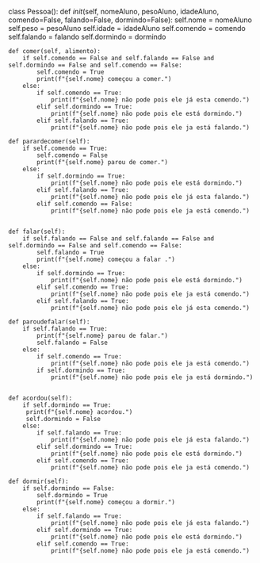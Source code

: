 class Pessoa():
    def _init_(self, nomeAluno, pesoAluno, idadeAluno, comendo=False, falando=False, dormindo=False):
        self.nome = nomeAluno
        self.peso = pesoAluno
        self.idade = idadeAluno
        self.comendo = comendo
        self.falando = falando
        self.dormindo = dormindo

    def comer(self, alimento):
        if self.comendo == False and self.falando == False and self.dormindo == False and self.comendo == False:
            self.comendo = True
            print(f"{self.nome} começou a comer.")
        else:
            if self.comendo == True:
                print(f"{self.nome} não pode pois ele já esta comendo.")
            elif self.dormindo == True:
                print(f"{self.nome} não pode pois ele está dormindo.")
            elif self.falando == True:
                print(f"{self.nome} não pode pois ele ja está falando.")

    def parardecomer(self):
        if self.comendo == True:
            self.comendo = False
            print(f"{self.nome} parou de comer.")
        else:
            if self.dormindo == True:
                print(f"{self.nome} não pode pois ele está dormindo.")
            elif self.falando == True:
                print(f"{self.nome} não pode pois ele já esta falando.")
            elif self.comendo == False:
                print(f"{self.nome} não pode pois ele ja está comendo.")
                

    def falar(self):
        if self.falando == False and self.falando == False and self.dormindo == False and self.comendo == False:
            self.falando = True
            print(f"{self.nome} começou a falar .")
        else:
            if self.dormindo == True:
                print(f"{self.nome} não pode pois ele está dormindo.")
            elif self.comendo == True:
                print(f"{self.nome} não pode pois ele ja está comendo.")
            elif self.falando == True:
                print(f"{self.nome} não pode pois ele já esta comendo.")
                
    def paroudefalar(self):
        if self.falando == True:
            print(f"{self.nome} parou de falar.")
            self.falando = False
        else: 
            if self.comendo == True:
                print(f"{self.nome} não pode pois ele ja está comendo.")
            if self.dormindo == True:
                print(f"{self.nome} não pode pois ele ja está dormindo.")
            

    def acordou(self):
        if self.dormindo == True:
         print(f"{self.nome} acordou.")
         self.dormindo = False 
        else:
            if self.falando == True:
                print(f"{self.nome} não pode pois ele já esta falando.")
            elif self.dormindo == True:
                print(f"{self.nome} não pode pois ele está dormindo.")
            elif self.comendo == True:
                print(f"{self.nome} não pode pois ele ja está comendo.")
        
    def dormir(self):
        if self.dormindo == False:
            self.dormindo = True
            print(f"{self.nome} começou a dormir.")
        else:
            if self.falando == True:
                print(f"{self.nome} não pode pois ele já esta falando.")
            elif self.dormindo == True:
                print(f"{self.nome} não pode pois ele está dormindo.")
            elif self.comendo == True:
                print(f"{self.nome} não pode pois ele ja está comendo.")
